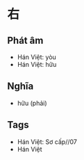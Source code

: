 # 右

## Phát âm
* Hán Việt: yòu
* Hán Việt: hữu

## Nghĩa
* hữu (phải)

## Tags
* Hán Việt: Sơ cấp//07
* Hán Việt

<script>window.HANZI_FIELD='右';</script>